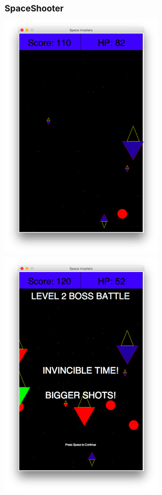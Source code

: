 # SpaceShooter


![An Image](./demoPics/gamePlay.png?raw=true "Optional Title") <!-- .element height="50%" width="50%" -->

![An Image](./demoPics/bossBattle.png?raw=true "Optional Title") <!-- .element height="50%" width="50%" -->


